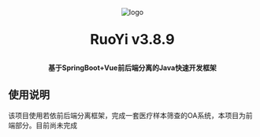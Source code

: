<p align="center">
	<img alt="logo" src="https://oscimg.oschina.net/oscnet/up-d3d0a9303e11d522a06cd263f3079027715.png">
</p>
<h1 align="center" style="margin: 30px 0 30px; font-weight: bold;">RuoYi v3.8.9</h1>
<h4 align="center">基于SpringBoot+Vue前后端分离的Java快速开发框架</h4>


## 使用说明
该项目使用若依前后端分离框架，完成一套医疗样本筛查的OA系统，本项目为前端部分。目前尚未完成
